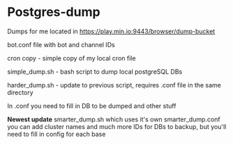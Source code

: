 # Postgres-dump

Dumps for me located in https://play.min.io:9443/browser/dump-bucket


bot.conf file with bot and channel IDs

cron copy - simple copy of my local cron file

simple_dump.sh - bash script to dump local postgreSQL DBs


harder_dump.sh - update to previous script, requires .conf file in the same directory

In .conf you need to fill in DB to be dumped and other stuff

**Newest update**
smarter_dump.sh which uses it's own smarter_dump.conf
you can add cluster names and much more IDs for DBs to backup, but you'll need to fill in config for each base

